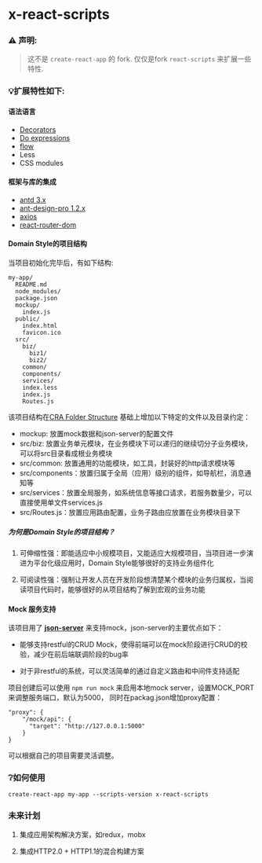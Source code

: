 # x-react-scripts

### ⚠️ 声明:
> 这不是 ```create-react-app``` 的 fork. 仅仅是fork  ```react-scripts``` 来扩展一些特性.

### 💡扩展特性如下:

#### 语法语言

- [Decorators](https://github.com/wycats/javascript-decorators)
- [Do expressions](https://github.com/tc39/proposal-do-expressions)
- [flow](https://flow.org/en/)
- Less
- CSS modules

#### 框架与库的集成

- [antd 3.x](https://ant.design)
- [ant-design-pro 1.2.x](https://pro.ant.design/components)
- [axios](https://github.com/axios/axios)
- [react-router-dom](https://reacttraining.com/react-router/)

#### Domain Style的项目结构

当项目初始化完毕后，有如下结构:

```
my-app/
  README.md
  node_modules/
  package.json
  mockup/
    index.js
  public/
    index.html
    favicon.ico
  src/
    biz/
      biz1/
      biz2/
    common/
    components/
    services/
    index.less
    index.js
    Routes.js
```

该项目结构在[CRA Folder Structure](https://github.com/facebook/create-react-app/blob/master/packages/react-scripts/template/README.md#folder-structure)
基础上增加以下特定的文件以及目录约定：

- mockup: 放置mock数据和json-server的配置文件
- src/biz: 放置业务单元模块，在业务模块下可以递归的继续切分子业务模块，可以将src目录看成根业务模块
- src/common: 放置通用的功能模块，如工具，封装好的http请求模块等
- src/components：放置归属于全局（应用）级别的组件，如导航栏，消息通知等
- src/services：放置全局服务，如系统信息等接口请求，若服务数量少，可以直接使用单文件services.js
- src/Routes.js：放置应用路由配置，业务子路由应放置在业务模块目录下

##### 为何是Domain Style的项目结构？

1. 可伸缩性强：即能适应中小规模项目，又能适应大规模项目，当项目进一步演进为平台化级应用时，Domain Style能够很好的支持业务组件化

2. 可阅读性强：强制让开发人员在开发阶段想清楚某个模块的业务归属权，当阅读项目代码时，能够很好的从项目结构了解到宏观的业务功能

#### Mock 服务支持

该项目用了 **[json-server](https://github.com/typicode/json-server)** 来支持mock，json-server的主要优点如下：

- 能够支持restful的CRUD Mock，使得前端可以在mock阶段进行CRUD的校验，减少在前后端联调阶段的bug率

- 对于非restful的系统，可以灵活简单的通过自定义路由和中间件支持适配

项目创建后可以使用 ```npm run mock``` 来启用本地mock server，设置MOCK_PORT来调整服务端口，默认为5000，
同时在packag.json增加proxy配置：

```
"proxy": {
    "/mock/api": {
      "target": "http://127.0.0.1:5000"
    }
}
```
可以根据自己的项目需要灵活调整。

### ❔如何使用
```create-react-app my-app --scripts-version x-react-scripts```

### 未来计划

1. 集成应用架构解决方案，如redux，mobx

2. 集成HTTP2.0 + HTTP1.1的混合构建方案
